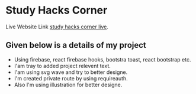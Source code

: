 # Study Hacks Corner

Live Website Link [study hacks corner live](https://study-hacks-corner.web.app).

## Given below is a details of my project
* Using firebase, react firebase hooks, bootstra toast, react bootstrap etc.
* I'am tray to added project relevent text.
* I'am using svg wave and try to better designe.
* I'm created private route by using requireauth.
* Also I'm using illustration for better designe.